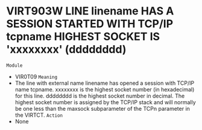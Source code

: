# VIRT903W LINE linename HAS A SESSION STARTED WITH TCP/IP tcpname HIGHEST SOCKET IS 'xxxxxxxx' (dddddddd)
`Module`
- VIR0T09
`Meaning`
- The line with external name linename has opened a session with TCP/IP name tcpname. xxxxxxxx is the highest socket number (in hexadecimal) for this line. dddddddd is the highest socket number in decimal. The highest socket number is assigned by the TCP/IP stack and will normally be one less than the maxsock subparameter of the TCPn parameter in the VIRTCT.
`Action`
- None
